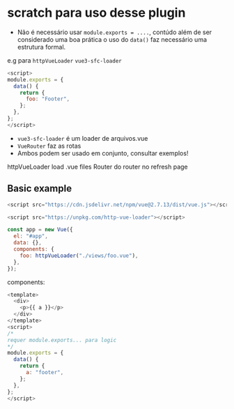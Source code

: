# scratch para uso desse plugin

- Não é necessário usar `module.exports = ....`, contúdo além de ser considerado uma boa prática o uso do `data()` faz necessário uma estrutura formal.

e.g para `httpVueLoader` `vue3-sfc-loader`

```js
<script>
module.exports = {
  data() {
    return {
      foo: "Footer",
    };
  },
};
</script>
```

- `vue3-sfc-loader` é um loader de arquivos.vue
- `VueRouter` faz as rotas
- Ambos podem ser usado em conjunto, consultar exemplos!

httpVueLoader load .vue files Router do router no refresh page

## Basic example

```js
<script src="https://cdn.jsdelivr.net/npm/vue@2.7.13/dist/vue.js"></script>
```

```js
<script src="https://unpkg.com/http-vue-loader"></script>
```

```js
const app = new Vue({
  el: "#app",
  data: {},
  components: {
    foo: httpVueLoader("./views/foo.vue"),
  },
});
```

components:

```js
<template>
  <div>
    <p>{{ a }}</p>
  </div>
</template>
<script>
/*
requer module.exports... para logic
*/
module.exports = {
  data() {
    return {
      a: "footer",
    };
  },
};
</script>
```
